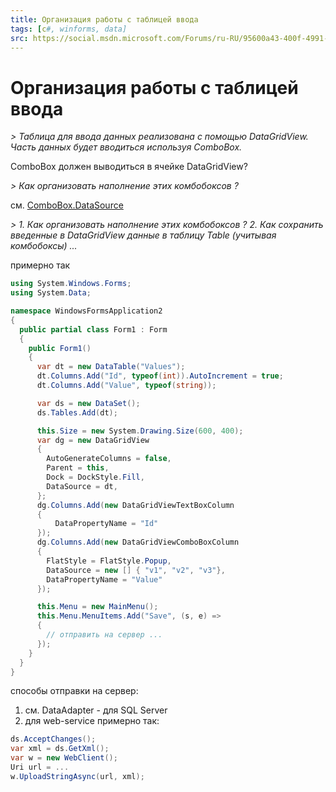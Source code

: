 ```yaml
---
title: Организация работы с таблицей ввода
tags: [c#, winforms, data]
src: https://social.msdn.microsoft.com/Forums/ru-RU/95600a43-400f-4991-b7cd-75fbac1faa9b/-?forum=fordataru
---
```

# Организация работы с таблицей ввода
*> Таблица для ввода данных реализована с помощью DataGridView. Часть данных будет вводиться используя ComboBox.*

ComboBox должен выводиться в ячейке DataGridView?

*> Как организовать наполнение этих комбобоксов ?*

см. [ComboBox.DataSource](http://msdn.microsoft.com/en-us/library/x8160f6f.aspx)

*> 1. Как организовать наполнение этих комбобоксов ? 2. Как сохранить введенные в DataGridView данные в таблицу Table (учитывая комбобоксы) ...*

примерно так
```c#
using System.Windows.Forms;
using System.Data;

namespace WindowsFormsApplication2
{
  public partial class Form1 : Form
  {
    public Form1()
    {
      var dt = new DataTable("Values");
      dt.Columns.Add("Id", typeof(int)).AutoIncrement = true;
      dt.Columns.Add("Value", typeof(string));

      var ds = new DataSet();
      ds.Tables.Add(dt);

      this.Size = new System.Drawing.Size(600, 400);
      var dg = new DataGridView
      {
        AutoGenerateColumns = false,
        Parent = this,
        Dock = DockStyle.Fill,
        DataSource = dt,
      };
      dg.Columns.Add(new DataGridViewTextBoxColumn 
      {
          DataPropertyName = "Id"
      });
      dg.Columns.Add(new DataGridViewComboBoxColumn 
      { 
        FlatStyle = FlatStyle.Popup,
        DataSource = new [] { "v1", "v2", "v3"},
        DataPropertyName = "Value"
      });

      this.Menu = new MainMenu();
      this.Menu.MenuItems.Add("Save", (s, e) => 
      {
        // отправить на сервер ...
      });
    }
  }
}
```
способы отправки на сервер: 
1) см. DataAdapter - для SQL Server
2) для web-service примерно так: 
```c#
ds.AcceptChanges(); 
var xml = ds.GetXml(); 
var w = new WebClient(); 
Uri url = ...
w.UploadStringAsync(url, xml);
```
